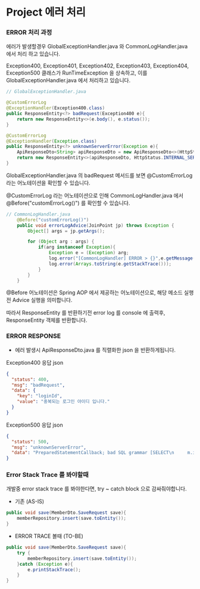 # Project 에러 처리

### ERROR 처리 과정
에러가 발생할경우  GlobalExceptionHandler.java 와 CommonLogHandler.java 에서 처리 하고 있습니다.

Exception400, Exception401, Exception402, Exception403, Exception404, Exception500  클래스가 RunTimeException 을 상속하고,
이를 GlobalExceptionHandler.java 에서 처리하고 있습니다.
```java
// GlobalExceptionHandler.java

@CustomErrorLog
@ExceptionHandler(Exception400.class)
public ResponseEntity<?> badRequest(Exception400 e){
    return new ResponseEntity<>(e.body(), e.status());
}

@CustomErrorLog
@ExceptionHandler(Exception.class)
public ResponseEntity<?> unknownServerError(Exception e){
    ApiResponseDto<String> apiResponseDto = new ApiResponseDto<>(HttpStatus.INTERNAL_SERVER_ERROR, "unknownServerError", e.getMessage());
    return new ResponseEntity<>(apiResponseDto, HttpStatus.INTERNAL_SERVER_ERROR);
}
```

GlobalExceptionHandler.java 의 badRequest 메서드를 보면 @CustomErrorLog 라는 어노테이션을 확인할 수 있습니다.

@CustomErrorLog 라는 어노테이션으로 인해 CommonLogHandler.java 에서 @Before("customErrorLog()") 를 확인할 수 있습니다.
```java
// CommonLogHandler.java 
    @Before("customErrorLog()")
    public void errorLogAdvice(JoinPoint jp) throws Exception {
        Object[] args = jp.getArgs();

        for (Object arg : args) {
            if(arg instanceof Exception){
                Exception e = (Exception) arg;
                log.error("[CommonLogHandler] ERROR > {}",e.getMessage());
                log.error(Arrays.toString(e.getStackTrace()));
            }
        }
    }
```
@Before 어노테이션은 Spring AOP 에서 제공하는 어노테이션으로, 해당 메소드 실행 전 Advice 실행을 의미합니다.

따라서 ResponseEntity 를 반환하기전 error log 를 console 에 출력후, ResponseEntity 객체를 반환합니다.

### ERROR RESPONSE
- 에러 발생시 ApiResponseDto.java 를 직렬화한 json 을 반환하게됩니다.

Exception400 응답 json
```json
{
  "status": 400,
  "msg": "badRequest",
  "data": {
    "key": "loginId",
    "value": "중복되는 로그인 아이디 입니다."
  }
}
```

Exception500 응답 json
```json
{
  "status": 500,
  "msg": "unknownServerError",
  "data": "PreparedStatementCallback; bad SQL grammar [SELECT\n     m.id\n     , m.name\n     , m.manager_name\n     , m.member_code\n     , m.ceo_name\n     , m.registration_number\n     , m.phone\n     , m.memo\n     , m.client_id\n     , m.email\n     , m.created_by\n     , m.created_at\n     , m.updated_by\n     , m.updated_at\nFROM member_tb m\n WHERE  ORDER BY string ASC LIMIT ? OFFSET ?]; nested exception is org.postgresql.util.PSQLException: ERROR: syntax error at or near \"ORDER\"\n  Position: 290"
}
```


### Error Stack Trace 를 봐야할때

개발중 error stack trace 를 봐야한다면, try ~ catch block 으로 감싸줘야합니다.
- 기존 (AS-IS) 
```java
public void save(MemberDto.SaveRequest save){
    memberRepository.insert(save.toEntity());
}
```

- ERROR TRACE 볼때 (TO-BE)
```java
public void save(MemberDto.SaveRequest save){
    try {
        memberRepository.insert(save.toEntity());
    }catch (Exception e){
        e.printStackTrace();
    }
}
```
